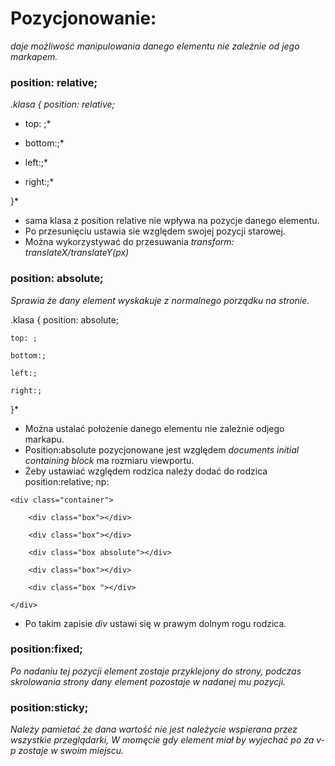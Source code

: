 # Pozycjonowanie:
_daje możliwość manipulowania danego elementu nie zależnie od jego markapem._
### position: relative; ###  
*.klasa {*
    *position: relative;*
    
   * top: ;*
    
   * bottom:;*
    
   * left:;*
    
   * right:;*
    
}*
- sama klasa z position relative nie wpływa na pozycje danego elementu.
- Po przesunięciu ustawia sie względem swojej pozycji starowej.
- Można wykorzystywać do przesuwania *transform: translateX/translateY(px)* 
### position: absolute; ###
_Sprawia że dany element wyskakuje z normalnego porządku na stronie._

.klasa {
    position: absolute; 
    
    top: ;
    
    bottom:;
    
    left:;
    
    right:;
    
}*
- Można ustalać położenie danego elementu nie zależnie odjego markapu.
- Position:absolute pozycjonowane jest względem _*documents initial containing block*_ ma rozmiaru viewportu.
- Żeby ustawiać względem rodzica należy dodać do rodzica position:relative; np:

<style>
    
.box {  

    width:100px;  
    
    height:100px;  
    
}  

.container {  

    position:relative;  
    
    display:flex;  
    
    flex-wrap:wrap;  
    
}  

.absolute {  

    position:absolute;  
    
    bottom:0;  
    
    right:0;  
    
}  
</style>  

<body>  
    
    <div class="container">  
    
        <div class="box"></div>  
        
        <div class="box"></div>  
        
        <div class="box absolute"></div>  
        
        <div class="box"></div>  
        
        <div class="box "></div>  
        
    </div>  
    
</body>  

- Po takim zapisie *div* ustawi się w prawym dolnym rogu rodzica.

### position:fixed; ###
_Po nadaniu tej pozycji element zostaje przyklejony do strony, podczas skrolowania strony dany element pozostaje w nadanej mu pozycji._

### position:sticky; ###
_Należy pamietać że dana wartość nie jest należycie wspierana przez wszystkie przeglądarki,_
_W momęcie gdy element miał by wyjechać po za v-p zostaje w swoim miejscu._
